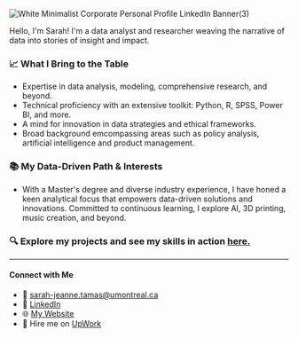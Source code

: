 ![White Minimalist Corporate Personal Profile LinkedIn Banner(3)](https://github.com/Sarah7x/Sarah7x/assets/152454919/6f74bf2e-96b4-4df1-a40f-39fde8b5905d) 

Hello, I'm Sarah! I'm a data analyst and researcher weaving the narrative of data into stories of insight and impact.

### 📈 What I Bring to the Table
- Expertise in data analysis, modeling, comprehensive research, and beyond. 
- Technical proficiency with an extensive toolkit: Python, R, SPSS, Power BI, and more.
- A mind for innovation in data strategies and ethical frameworks.
- Broad background emcompassing areas such as policy analysis, artificial intelligence and product management.

### 📚 My Data-Driven Path & Interests
- With a Master's degree and diverse industry experience, I have honed a keen analytical focus that empowers data-driven solutions and innovations. Committed to continuous learning, I explore AI, 3D printing, music creation, and beyond.

### 🔍 Explore my projects and see my skills in action [here.](https://www.linkedin.com/in/sarah-jeanne-7x/)
---
#### Connect with Me
- 📧 [sarah-jeanne.tamas@umontreal.ca](mailto:sarah-jeanne.tamas@umontreal.ca)
- 🔗 [LinkedIn](https://www.linkedin.com/in/sarah-jeanne-7x/)
- 🌐 [My Website](https://sarah7x.wixsite.com/my-site-1)
- 💼 Hire me on [UpWork](https://www.upwork.com/freelancers/~01b2a0279fa1afa207)
